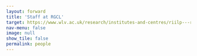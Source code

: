 ```yaml
---
layout: forward
title: 'Staff at RGCL'
target: https://www.wlv.ac.uk/research/institutes-and-centres/riilp---research-institute-of-information-and-language-processing/research-group-in-computational-linguistics/staff-at-rgcl/ 
nav-menu: false
image: null
show_tile: false
permalink: people
---
```


